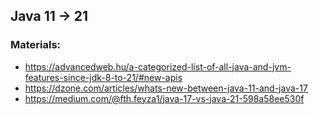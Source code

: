 ## Java 11 -> 21

### Materials:

* https://advancedweb.hu/a-categorized-list-of-all-java-and-jvm-features-since-jdk-8-to-21/#new-apis
* https://dzone.com/articles/whats-new-between-java-11-and-java-17
* https://medium.com/@fth.feyza1/java-17-vs-java-21-598a58ee530f